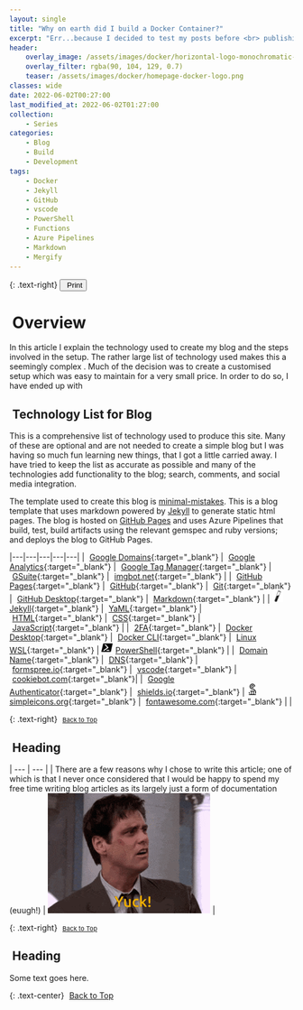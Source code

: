 ```yaml
---
layout: single
title: "Why on earth did I build a Docker Container?"
excerpt: "Err...because I decided to test my posts before <br> publishing my Blog? Yep, I am doing that now."
header:
    overlay_image: /assets/images/docker/horizontal-logo-monochromatic-white.png
    overlay_filter: rgba(90, 104, 129, 0.7)
    teaser: /assets/images/docker/homepage-docker-logo.png
classes: wide
date: 2022-06-02T00:27:00
last_modified_at: 2022-06-02T01:27:00
collection:
    - Series
categories:
    - Blog
    - Build
    - Development
tags:
    - Docker
    - Jekyll
    - GitHub
    - vscode
    - PowerShell
    - Functions
    - Azure Pipelines
    - Markdown
    - Mergify
---
```


<script src="https://formspree.io/js/formbutton-v1.0.0.min.js" defer></script>
<script>
  window.formbutton=window.formbutton||function(){(formbutton.q=formbutton.q||[]).push(arguments)};
/* customize formbutton here*/
  formbutton("create", {
    action: "https://formspree.io/xvowjgjd",
    buttonImg: "<i class='fas fa-envelope' style='font-size:20px'/>",
    theme: "minimal",
    title: "Contact Me!",
    fields: [
      {
        type: "email",
        label: "Email:",
        name: "email",
        required: true,
        placeholder: "your@email.com"
      },
      {
        type: "textarea",
        label: "Message:",
        name: "message",
        required: true,
        placeholder: "What's on your mind?",
      },
      { type: "submit" }
    ],
    styles: {
      fontFamily: "Roboto",
      fontSize: "1em",
      title: {
        background: "#999999",
      },
      button: {
        background: "#999999",
      }
    },
    initiallyVisible: false
  });
</script>

{: .text-right}
<span style="font-size:11px;"><button onclick="window.print()"><i class="fas fa-fw fa-print" aria-hidden="true" style="color: black; margin-right:5px;"></i>Print</button></span>

# <i class="fas fa-book" aria-hidden="true" style="color: white; margin-right:5px;"></i> Overview

In this article I explain the technology used to create my blog and the steps involved in the setup. The rather large list of technology used makes this a seemingly complex
. Much of the decision was to create a customised setup which was easy to maintain for a very small price. In order to do so, I have ended up with

## <i class="fas fa-microchip" aria-hidden="true" style="color: white; margin-right:5px;"></i> Technology List for Blog

This is a comprehensive list of technology used to produce this site. Many of these are optional and are not needed to create a simple blog but I was having so much fun learning new things, that I got a little carried away. I have tried to keep the list as accurate as possible and many of the technologies add functionality to the blog; search, comments, and social media integration.

The template used to create this blog is [minimal-mistakes](https://mmistakes.github.io/minimal-mistakes/). This is a blog template that uses markdown powered by [Jekyll](https://jekyllrb.com/) to generate static html pages. The blog is hosted on [GitHub Pages](https://pages.github.com/) and uses Azure Pipelines that build, test, build artifacts using the relevant gemspec and ruby versions; and deploys the blog to GitHub Pages.

|---|---|---|---|---|
| [<i class="fab fa-google" aria-hidden="true" style="color: white; margin-right:5px;"></i>Google Domains][1]{:target="\_blank"} | [<i class="fab fa-google" aria-hidden="true" style="color: white; margin-right:5px;"></i>Google Analytics][2]{:target="\_blank"} | [<i class="fab fa-google" aria-hidden="true" style="color: white; margin-right:5px;"></i>Google Tag Manager][3]{:target="\_blank"} | [<i class="fab fa-google" aria-hidden="true" style="color: white; margin-right:5px;"></i>GSuite][4]{:target="\_blank"} | [<i class="fas fa-robot" aria-hidden="true" style="color: white; margin-right:5px;"></i>imgbot.net][5]{:target="\_blank"} |
| [<i class="fab fa-github-square" aria-hidden="true" style="color: white; margin-right:5px;"></i>GitHub Pages][6]{:target="\_blank"} | [<i class="fab fa-github" aria-hidden="true" style="color: white; margin-right:5px;"></i>GitHub][7]{:target="\_blank"} | [<i class="fab fa-git" aria-hidden="true" style="color: white; margin-right:5px;"></i>Git][8]{:target="\_blank"} | [<i class="fab fa-github" aria-hidden="true" style="color: white; margin-right:5px;"></i>GitHub Desktop][9]{:target="\_blank"} | [<i class="fab fa-markdown" aria-hidden="true" style="color: white; margin-right:5px;"></i>Markdown][10]{:target="\_blank"} |
| [<img src="/assets/images/brandicons/jekyll.svg" width="20" height="20" style="color: white; margin-right:5px;">Jekyll][11]{:target="\_blank"} | [<i class="fas fa-code" aria-hidden="true" style="color: white; margin-right:5px;"></i>YaML][12]{:target="\_blank"} | [<i class="fab fa-html5" aria-hidden="true" style="color: white; margin-right:5px;"></i>HTML][13]{:target="\_blank"} | [<i class="fab fa-css3-alt" aria-hidden="true" style="color: white; margin-right:5px;"></i>CSS][14]{:target="\_blank"} | [<i class="fab fa-java" aria-hidden="true" style="color: white; margin-right:5px;"></i>JavaScript][15]{:target="\_blank"} |
| [<i class="fas fa-user-secret" aria-hidden="true" style="color: white; margin-right:5px;"></i>2FA][16]{:target="\_blank"} | [<i class="fab fa-docker" aria-hidden="true" style="color: white; margin-right:5px;"></i>Docker Desktop][17]{:target="\_blank"} | [<i class="fab fa-docker" aria-hidden="true" style="color: white; margin-right:5px;"></i>Docker CLI][18]{:target="\_blank"} | [<i class="fab fa-linux" aria-hidden="true" style="color: white; margin-right:5px;"></i>Linux WSL][19]{:target="\_blank"} | [<img src="/assets/images/brandicons/powershell.svg" width="20" height="20" style="color: white; margin-right:5px;">PowerShell][20]{:target="\_blank"} |
| [<i class="fas fa-route" aria-hidden="true" style="color: white; margin-right:5px;"></i>Domain Name][21]{:target="\_blank"} | [<i class="fas fa-route" aria-hidden="true" style="color: white; margin-right:5px;"></i>DNS][22]{:target="\_blank"} | [<i class="fas fa-envelope-open-text" aria-hidden="true" style="color: white; margin-right:5px;"></i>formspree.io][23]{:target="\_blank"} | [<i class="fas fa-laptop-code" aria-hidden="true" style="color: white; margin-right:5px;"></i>vscode][24]{:target="\_blank"} | [<i class="fas fa-cookie-bite" aria-hidden="true" style="color: white; margin-right:5px;"></i>cookiebot.com][25]{:target="\_blank"}|
| [<i class="fab fa-google" aria-hidden="true" style="color: white; margin-right:5px;"></i>Google Authenticator][26]{:target="\_blank"} | [<i class="fas fa-shield-alt" aria-hidden="true" style="color: white; margin-right:5px;"></i>shields.io][27]{:target="\_blank"} | [<img src="/assets/images/brandicons/simpleicons.svg" width="20" height="20" style="color: white; margin-right:5px;"> simpleicons.org][28]{:target="\_blank"} | [<i class="fab fa-font-awesome" aria-hidden="true" style="color: white; margin-right:5px;"></i>fontawesome.com][29]{:target="\_blank"} | |

{: .text-right}
<span style="font-size:11px;"><a href="#"><i class="fas fa-caret-up" aria-hidden="true" style="color: white; margin-right:5px;"></i>Back to Top</a></span>

## <i class="fas fa-code-branch" aria-hidden="true" style="color: white; margin-right:5px;"></i> Heading

| --- | --- |
| There are a few reasons why I chose to write this article; one of which is that I never once considered that I would be happy to spend my free time writing blog articles as its largely just a form of documentation (euugh!) | ![Yuck!](/assets/images/buildingdockerserver/Yuck2.gif) |

{: .text-right}
<span style="font-size:11px;"><a href="#"><i class="fas fa-caret-up" aria-hidden="true" style="color: white; margin-right:5px;"></i>Back to Top</a></span>

## <i class="fas fa-code-branch" aria-hidden="true" style="color: white; margin-right:5px;"></i> Heading

Some text goes here.

{: .text-center}
<a href="#" class="btn btn--info btn--small"><i class="fas fa-caret-up" aria-hidden="true" style="color: white; margin-right:5px;"></i>Back to Top</a>

[1]: https://domains.google/
[2]: https://analytics.google.com/
[3]: https://marketingplatform.google.com/intl/en_uk/about/tag-manager/
[4]: https://gsuite.google.co.uk/intl/en_uk/
[5]: https://github.com/marketplace/imgbot
[6]: https://pages.github.com/
[7]: https://github.com/
[8]: https://git-scm.com/
[9]: https://desktop.github.com/
[10]: https://www.markdownguide.org/
[11]: https://jekyllrb.com/
[12]: https://yaml.org/
[13]: https://www.w3schools.com/html/
[14]: https://www.w3schools.com/css/
[15]: https://www.w3schools.com/js/
[16]: https://en.wikipedia.org/wiki/Multi-factor_authentication
[17]: https://www.docker.com/products/docker-desktop
[18]: https://docs.docker.com/compose/reference/
[19]: https://docs.microsoft.com/en-us/windows/wsl/about
[20]: https://docs.microsoft.com/en-us/powershell/scripting/overview
[21]: https://en.wikipedia.org/wiki/Domain_name
[22]: https://en.wikipedia.org/wiki/Domain_Name_System
[23]: https://formspree.io/
[24]: https://code.visualstudio.com/
[25]: https://www.cookiebot.com/
[26]: https://play.google.com/store/apps/details?id=com.google.android.apps.authenticator2&hl=en_GB
[27]: https://shields.io/
[28]: https://simpleicons.org/
[29]: https://fontawesome.com/
[30]: https://travis-ci.org/
[31]: https://www.algolia.com/

